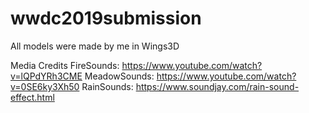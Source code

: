 # wwdc2019submission

All models were made by me in Wings3D

Media Credits
FireSounds: https://www.youtube.com/watch?v=lQPdYRh3CME
MeadowSounds: https://www.youtube.com/watch?v=0SE6ky3Xh50
RainSounds: https://www.soundjay.com/rain-sound-effect.html
